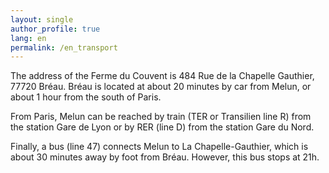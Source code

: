 ```yaml
---
layout: single
author_profile: true
lang: en
permalink: /en_transport
---
```


The address of the Ferme du Couvent is 484 Rue de la Chapelle Gauthier, 77720 Bréau. Bréau is located at about 20 minutes by car from Melun, or about 1 hour from the south of Paris.

From Paris, Melun can be reached by train (TER or Transilien line R) from the station Gare de Lyon or by RER (line D) from the station Gare du Nord.

Finally, a bus (line 47) connects Melun to La Chapelle-Gauthier, which is about 30 minutes away by foot from Bréau. However, this bus stops at 21h. 